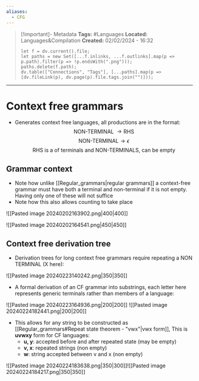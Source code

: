 ```yaml
---
aliases:
  - CFG
---
```

> [!important]- Metadata
> **Tags:** #Languages 
> **Located:** Languages&Compilation
> **Created:** 02/02/2024 - 16:32
> ```dataviewjs
> let f = dv.current().file;
> let paths = new Set([...f.inlinks, ...f.outlinks].map(p => p.path).filter(p => !p.endsWith(".png")));
> paths.delete(f.path);
> dv.table(["Connections", "Tags"], [...paths].map(p => [dv.fileLink(p), dv.page(p).file.tags.join("")]));
> ```

___
# Context free grammars
- Generates context free languages, all productions are in the format: 
$$\text{NON-TERMINAL }\to \text{RHS} $$
$$\text{NON-TERMINAL}\to\epsilon$$
$$\text{RHS is a  of terminals and NON-TERMINALS, can be empty}$$



## Grammar context 
-  Note how unlike [[Regular_grammars|regular grammars]] a context-free grammar must have both a terminal and non-terminal if it is not empty. Having only one of these will not suffice  
- Note how this also allows counting to take place 

![[Pasted image 20240202163902.png|400|400]]

![[Pasted image 20240202164541.png|450|450]]

## Context free derivation tree 
- Derivation trees for long context free grammars require repeating a NON TERMINAL (X here):

![[Pasted image 20240223140242.png|350|350]]

- A formal derivation of an CF grammar into substrings, each letter here represents generic terminals rather than members of a language:

![[Pasted image 20240223164936.png|200|200]]
![[Pasted image 20240224182441.png|200|200]]

- This allows for any string to be constructed as [[Regular_grammars#Repeat state theorem - "vwx"|vwx form]], This is  **uvwxy** form for CF languages:
    - **u, y**: accepted before and after repeated state (may be empty)
    - **v, x**: repeated strings (non empty)
    - **w**: string accepted between v and x (non empty)

![[Pasted image 20240224183638.png|350|300]]![[Pasted image 20240224184217.png|350|350]]